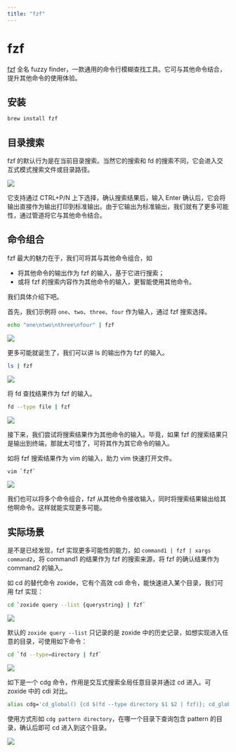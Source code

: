 ```yaml
---
title: "fzf"
---
```



# fzf

[fzf](https://github.com/junegunn/fzf) 全名 fuzzy finder，一款通用的命令行模糊查找工具。它可与其他命令结合，提升其他命令的使用体验。

## 安装

```zsh
brew install fzf
```

## 目录搜索

fzf 的默认行为是在当前目录搜索。当然它的搜索和 fd 的搜索不同，它会进入交互式模式搜索文件或目录路径。

![](https://cdn.jsdelivr.net/gh/poloxue/images@2023-10/2023-10-30-high-productivity-shell-commands-part2-13.gif)

它支持通过 CTRL+P/N 上下选择，确认搜索结果后，输入 Enter 确认后，它会将输出直接作为输出打印到标准输出。由于它输出为标准输出，我们就有了更多可能性，通过管道将它与其他命令结合。

## 命令组合

fzf 最大的魅力在于，我们可将其与其他命令组合，如

- 将其他命令的输出作为 fzf 的输入，基于它进行搜索；
- 或将 fzf 的搜索内容作为其他命令的输入，更智能使用其他命令。

我们具体介绍下吧。

首先，我们示例将 `one`、`two`、`three`、`four` 作为输入，通过 fzf 搜索选择。

```zsh
echo "one\ntwo\nthree\nfour" | fzf
```

![](https://cdn.jsdelivr.net/gh/poloxue/images@2023-10/2023-10-30-high-productivity-shell-commands-part2-14.gif)

更多可能就诞生了，我们可以讲 ls 的输出作为 fzf 的输入。

```zsh
ls | fzf
```

![](https://cdn.jsdelivr.net/gh/poloxue/images@2023-10/2023-10-30-high-productivity-shell-commands-part2-15.gif)

将 fd 查找结果作为 fzf 的输入。

```bash
fd --type file | fzf
```

![](https://cdn.jsdelivr.net/gh/poloxue/images@2023-10/2023-10-30-high-productivity-shell-commands-part2-16.gif)

接下来，我们尝试将搜索结果作为其他命令的输入。毕竟，如果 fzf 的搜索结果只是输出到终端，那就太可惜了，可将其作为其它命令的输入。

如将 fzf 搜索结果作为 vim 的输入，助力 vim 快速打开文件。

```zsh
vim `fzf`
```

![](https://cdn.jsdelivr.net/gh/poloxue/images@2023-10/2023-10-30-high-productivity-shell-commands-part2-17.gif)

我们也可以将多个命令组合，fzf 从其他命令接收输入，同时将搜索结果输出给其他啊命令。这样就能实现更多可能。

## 实际场景

是不是已经发现，fzf 实现更多可能性的能力，如 `command1 | fzf | xargs command2`，将 command1 的结果作为 fzf 的搜索来源，将 fzf 的确认结果作为 command2 的输入。

如 cd 的替代命令 zoxide，它有个高效 cdi 命令，能快速进入某个目录，我们可用 fzf 实现：

```bash
cd `zoxide query --list {querystring} | fzf`
```

![](https://cdn.jsdelivr.net/gh/poloxue/images@2023-10/2023-10-30-high-productivity-shell-commands-part2-19.gif)

默认的 `zoxide query --list` 只记录的是 zoxide 中的历史记录，如想实现进入任意的目录，可使用如下命令：

```zsh
cd `fd --type=directory | fzf`
```

![](https://cdn.jsdelivr.net/gh/poloxue/images@2023-10/2023-10-30-high-productivity-shell-commands-part2-18.gif)

如下是一个 cdg 命令，作用是交互式搜索全局任意目录并通过 cd 进入。可 zoxide 中的 cdi 对比。

```zsh
alias cdg='cd_global() {cd $(fd --type directory $1 $2 | fzf)}; cd_global'
```

使用方式形如 `cdg pattern directory`，在哪一个目录下查询包含 pattern 的目录，确认后即可 cd 进入到这个目录。

![](https://cdn.jsdelivr.net/gh/poloxue/images@2023-10/2023-10-30-high-productivity-shell-commands-part2-20.gif)
